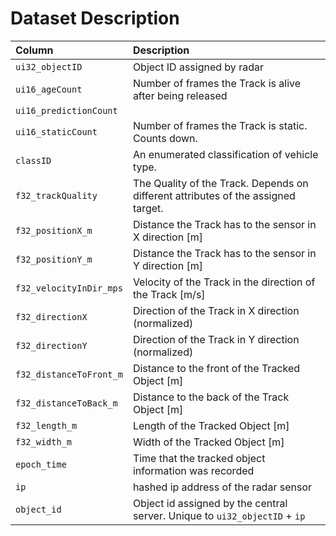 # Dataset Description

| Column                | Description                
|:----------------------|:---------------------------
| `ui32_objectID`         | Object ID assigned by radar
| `ui16_ageCount`         | Number of frames the Track is alive after being released                       
| `ui16_predictionCount`  |                     
| `ui16_staticCount`      | Number of frames the Track is static. Counts down.                       
| `classID`               | An enumerated classification of vehicle type.
| `f32_trackQuality`      | The Quality of the Track. Depends on different attributes of the assigned target.
| `f32_positionX_m`       | Distance the Track has to the sensor in X direction [m]
| `f32_positionY_m`       | Distance the Track has to the sensor in Y direction [m]
| `f32_velocityInDir_mps` | Velocity of the Track in the direction of the Track [m/s]
| `f32_directionX`        | Direction of the Track in X direction (normalized)
| `f32_directionY`        | Direction of the Track in Y direction (normalized)
| `f32_distanceToFront_m` | Distance to the front of the Tracked Object [m]
| `f32_distanceToBack_m`  | Distance to the back of the Track Object [m]
| `f32_length_m`          | Length of the Tracked Object [m]
| `f32_width_m`           | Width of the Tracked Object [m]
| `epoch_time`            | Time that the tracked object information was recorded 
| `ip`                    | hashed ip address of the radar sensor
| `object_id`             | Object id assigned by the central server. Unique to `ui32_objectID` + `ip` 